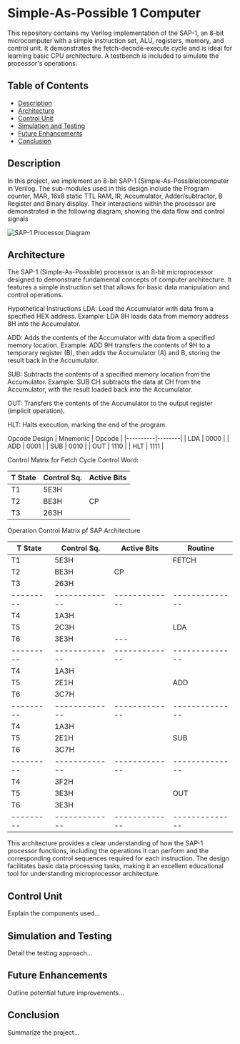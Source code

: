 # Simple-As-Possible 1 Computer 
This repository contains my Verilog implementation of the SAP-1, an 8-bit microcomputer with a simple instruction set, ALU, registers, memory, and control unit. It demonstrates the fetch-decode-execute cycle and is ideal for learning basic CPU architecture. A testbench is included to simulate the processor's operations.

## Table of Contents
- [Description](#project-overview)
- [Architecture](#key-features)
- [Control Unit](#control_unit)
- [Simulation and Testing](#simulation-and-testing)
- [Future Enhancements](#future-enhancements)
- [Conclusion](#conclusion)


## Description
In this project, we implement an 8-bit SAP-1 (Simple-As-Possible)computer in Verilog. The sub-modules used in this design include the Program counter, MAR, 16x8 static TTL RAM, IR, Accumulator, Adder/subtractor, B Register and Binary display. Their interactions within the processor are demonstrated in the following diagram, showing the data flow and control signals

![SAP-1 Processor Diagram](https://blogger.googleusercontent.com/img/b/R29vZ2xl/AVvXsEje-5qfLwK7MbSywZJXEEuvJJCN6Hww3ECKz3Ho6ayLmj1W5CxNARhY2BN7cgFLTc0j8ITa5hxnbOFHNQsxC2kDAIUI64fvfCerC2Ver6KOgI6ljXBTpJq6jt_uJLjUrzUFWbjTvT9T8Xc/s1600/image1.jpeg)

## Architecture
The SAP-1 (Simple-As-Possible) processor is an 8-bit microprocessor designed to demonstrate fundamental concepts of computer architecture. It features a simple instruction set that allows for basic data manipulation and control operations.

Hypothetical Instructions
LDA: Load the Accumulator with data from a specified HEX address.
Example: LDA 8H loads data from memory address 8H into the Accumulator.

ADD: Adds the contents of the Accumulator with data from a specified memory location.
Example: ADD 9H transfers the contents of 9H to a temporary register (B), then adds the Accumulator (A) and B, storing the result back in the Accumulator.

SUB: Subtracts the contents of a specified memory location from the Accumulator.
Example: SUB CH subtracts the data at CH from the Accumulator, with the result loaded back into the Accumulator.

OUT: Transfers the contents of the Accumulator to the output register (implicit operation).

HLT: Halts execution, marking the end of the program.

Opcode Design
| Mnemonic | Opcode |
|----------|--------|
| LDA      | 0000   |
| ADD      | 0001   |
| SUB      | 0010   |
| OUT      | 1110   |
| HLT      | 1111   |

Control Matrix for Fetch Cycle
Control Word:

| T State | Control Sq. | Active Bits |
|---------|--------------|-------------|
| T1      | 5E3H        |             |
| T2      | BE3H        | CP          |
| T3      | 263H        |             |

Operation Control Matrix pf SAP Architecture

| T State | Control Sq. | Active Bits | Routine      |
|---------|--------------|-------------|--------------|
| T1      | 5E3H        |             | FETCH        |
| T2      | BE3H        | CP          |              |
| T3      | 263H        |             |              |
|---------|-------------|-------------|--------------|
| T4      | 1A3H        |             |              |
| T5      | 2C3H        |             | LDA          |
| T6      | 3E3H        | ---         |              |
|---------|-------------|-------------|--------------|
| T4      | 1A3H        |             |              |
| T5      | 2E1H        |             | ADD          |
| T6      | 3C7H        |             |              |
|---------|-------------|-------------|--------------|
| T4      | 1A3H        |             |              |
| T5      | 2E1H        |             | SUB          |
| T6      | 3C7H        |             |              |
|---------|-------------|-------------|--------------|
| T4      | 3F2H        |             |              |
| T5      | 3E3H        |             | OUT          |
| T6      | 3E3H        |             |              |
|---------|-------------|-------------|--------------|
This architecture provides a clear understanding of how the SAP-1 processor functions, including the operations it can perform and the corresponding control sequences required for each instruction. The design facilitates basic data processing tasks, making it an excellent educational tool for understanding microprocessor architecture.

## Control Unit
Explain the components used...

## Simulation and Testing
Detail the testing approach...

## Future Enhancements
Outline potential future improvements...

## Conclusion
Summarize the project...
